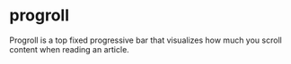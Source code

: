 # progroll
Progroll is a top fixed progressive bar that visualizes how much you scroll content when reading an article.
